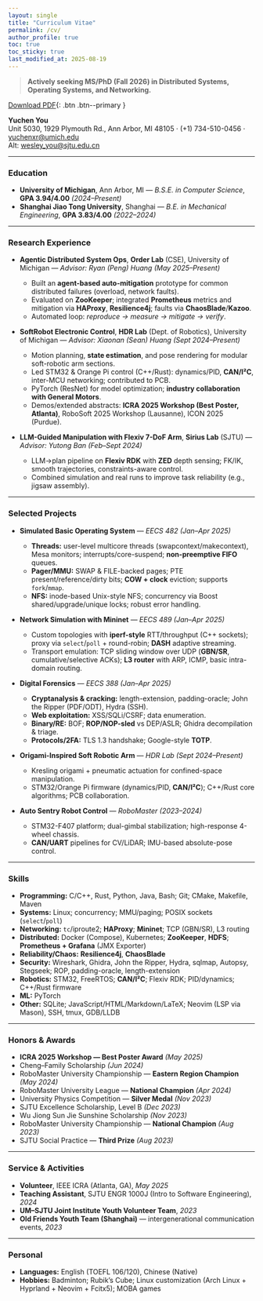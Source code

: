 ```yaml
---
layout: single
title: "Curriculum Vitae"
permalink: /cv/
author_profile: true
toc: true
toc_sticky: true
last_modified_at: 2025-08-19
---
```


> **Actively seeking MS/PhD (Fall 2026) in Distributed Systems, Operating Systems, and Networking.**

[Download PDF](/files/Resume.pdf){: .btn .btn--primary }

**Yuchen You**  
Unit 5030, 1929 Plymouth Rd., Ann Arbor, MI 48105 · (+1) 734-510-0456 · <yuchenxr@umich.edu>  
Alt: <wesley_you@sjtu.edu.cn>

---

### Education
- **University of Michigan**, Ann Arbor, MI — *B.S.E. in Computer Science*, **GPA 3.94/4.00** *(2024–Present)*  
- **Shanghai Jiao Tong University**, Shanghai — *B.E. in Mechanical Engineering*, **GPA 3.83/4.00** *(2022–2024)*

---

### Research Experience
- **Agentic Distributed System Ops**, **Order Lab** (CSE), University of Michigan — *Advisor: Ryan (Peng) Huang*  *(May 2025–Present)*  
  - Built an **agent-based auto-mitigation** prototype for common distributed failures (overload, network faults).  
  - Evaluated on **ZooKeeper**; integrated **Prometheus** metrics and mitigation via **HAProxy**, **Resilience4j**; faults via **ChaosBlade**/**Kazoo**.  
  - Automated loop: *reproduce → measure → mitigate → verify*.

- **SoftRobot Electronic Control**, **HDR Lab** (Dept. of Robotics), University of Michigan — *Advisor: Xiaonan (Sean) Huang*  *(Sept 2024–Present)*  
  - Motion planning, **state estimation**, and pose rendering for modular soft-robotic arm sections.  
  - Led STM32 & Orange Pi control (C++/Rust): dynamics/PID, **CAN/I²C**, inter-MCU networking; contributed to PCB.  
  - PyTorch (ResNet) for model optimization; **industry collaboration with General Motors**.  
  - Demos/extended abstracts: **ICRA 2025 Workshop (Best Poster, Atlanta)**, RoboSoft 2025 Workshop (Lausanne), ICON 2025 (Purdue).

- **LLM-Guided Manipulation with Flexiv 7-DoF Arm**, **Sirius Lab** (SJTU) — *Advisor: Yutong Ban*  *(Feb–Sept 2024)*  
  - LLM→plan pipeline on **Flexiv RDK** with **ZED** depth sensing; FK/IK, smooth trajectories, constraints-aware control.  
  - Combined simulation and real runs to improve task reliability (e.g., jigsaw assembly).

---

### Selected Projects
- **Simulated Basic Operating System** — *EECS 482 (Jan–Apr 2025)*  
  - **Threads:** user-level multicore threads (swapcontext/makecontext), Mesa monitors; interrupts/core-suspend; **non-preemptive FIFO** queues.  
  - **Pager/MMU:** SWAP & FILE-backed pages; PTE present/reference/dirty bits; **COW + clock** eviction; supports `fork`/`mmap`.  
  - **NFS:** inode-based Unix-style NFS; concurrency via Boost shared/upgrade/unique locks; robust error handling.

- **Network Simulation with Mininet** — *EECS 489 (Jan–Apr 2025)*  
  - Custom topologies with **iperf-style** RTT/throughput (C++ sockets); proxy via `select`/`poll` + round-robin; **DASH** adaptive streaming.  
  - Transport emulation: TCP sliding window over UDP (**GBN/SR**, cumulative/selective ACKs); **L3 router** with ARP, ICMP, basic intra-domain routing.

- **Digital Forensics** — *EECS 388 (Jan–Apr 2025)*  
  - **Cryptanalysis & cracking:** length-extension, padding-oracle; John the Ripper (PDF/ODT), Hydra (SSH).  
  - **Web exploitation:** XSS/SQLi/CSRF; data enumeration.  
  - **Binary/RE:** BOF; **ROP/NOP-sled** vs DEP/ASLR; Ghidra decompilation & triage.  
  - **Protocols/2FA:** TLS 1.3 handshake; Google-style **TOTP**.

- **Origami-Inspired Soft Robotic Arm** — *HDR Lab (Sept 2024–Present)*  
  - Kresling origami + pneumatic actuation for confined-space manipulation.  
  - STM32/Orange Pi firmware (dynamics/PID, **CAN/I²C**); C++/Rust core algorithms; PCB collaboration.

- **Auto Sentry Robot Control** — *RoboMaster (2023–2024)*  
  - STM32-F407 platform; dual-gimbal stabilization; high-response 4-wheel chassis.  
  - **CAN/UART** pipelines for CV/LiDAR; IMU-based absolute-pose control.

---

### Skills
- **Programming:** C/C++, Rust, Python, Java, Bash; Git; CMake, Makefile, Maven  
- **Systems:** Linux; concurrency; MMU/paging; POSIX sockets (`select`/`poll`)  
- **Networking:** `tc`/iproute2; **HAProxy**; **Mininet**; TCP (GBN/SR), L3 routing  
- **Distributed:** Docker (Compose), Kubernetes; **ZooKeeper**, **HDFS**; **Prometheus + Grafana** (JMX Exporter)  
- **Reliability/Chaos:** **Resilience4j**, **ChaosBlade**  
- **Security:** Wireshark, Ghidra, John the Ripper, Hydra, sqlmap, Autopsy, Stegseek; ROP, padding-oracle, length-extension  
- **Robotics:** STM32, FreeRTOS; **CAN/I²C**; Flexiv RDK; PID/dynamics; C++/Rust firmware  
- **ML:** PyTorch  
- **Other:** SQLite; JavaScript/HTML/Markdown/LaTeX; Neovim (LSP via Mason), SSH, tmux, GDB/LLDB

---

### Honors & Awards
- **ICRA 2025 Workshop — Best Poster Award** *(May 2025)*  
- Cheng–Family Scholarship *(Jun 2024)*  
- RoboMaster University Championship — **Eastern Region Champion** *(May 2024)*  
- RoboMaster University League — **National Champion** *(Apr 2024)*  
- University Physics Competition — **Silver Medal** *(Nov 2023)*  
- SJTU Excellence Scholarship, Level B *(Dec 2023)*  
- Wu Jiong Sun Jie Sunshine Scholarship *(Nov 2023)*  
- RoboMaster University Championship — **National Champion** *(Aug 2023)*  
- SJTU Social Practice — **Third Prize** *(Aug 2023)*

---

### Service & Activities
- **Volunteer**, IEEE ICRA (Atlanta, GA), *May 2025*  
- **Teaching Assistant**, SJTU ENGR 1000J (Intro to Software Engineering), *2024*  
- **UM–SJTU Joint Institute Youth Volunteer Team**, *2023*  
- **Old Friends Youth Team (Shanghai)** — intergenerational communication events, *2023*

---

### Personal
- **Languages:** English (TOEFL 106/120), Chinese (Native)  
- **Hobbies:** Badminton; Rubik’s Cube; Linux customization (Arch Linux + Hyprland + Neovim + Fcitx5); MOBA games